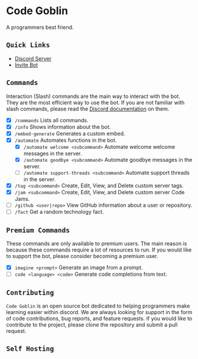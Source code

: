 # Code Goblin

A programmers best friend.

## `Quick Links`

-   [Discord Server](https://discord.gg/MSTrBrNaGn)
-   [Invite Bot](https://discord.com/api/oauth2/authorize?client_id=1055671501870874634&permissions=148981992464&scope=applications.commands%20bot)

## `Commands`

Interaction (Slash) commands are the main way to interact with the bot. They are the most efficient way to use the bot. If you are not familiar with slash commands, please read the [Discord documentation](https://discord.com/developers/docs/interactions/application-commands) on them.

-   [x] `/commands` Lists all commands.
-   [x] `/info` Shows information about the bot.
-   [x] `/embed-generate` Generates a custom embed.
-   [x] `/automate` Automates functions in the bot.
    -   [x] `/automate welcome <subcommand>` Automate welcome welcome messages in the server.
    -   [x] `/automate goodbye <subcommand>` Automate goodbye messages in the server.
    -   [ ] `/automate support-threads <subcommand>` Automate support threads in the server.
-   [x] `/tag <subcommand>` Create, Edit, View, and Delete custom server tags.
-   [x] `/jam <subcommand>` Create, Edit, View, and Delete custom server Code Jams.
-   [ ] `/github <user|repo>` View GitHub information about a user or repository.
-   [ ] `/fact` Get a random technology fact.

## `Premium Commands`

These commands are only available to premium users. The main reason is because these commands require a lot of resources to run. If you would like to support the bot, please consider becoming a premium user.

-   [x] `imagine <prompt>` Generate an image from a prompt.
-   [ ] `code <language> <code>` Generate code completions from text.

## `Contributing`

`Code Goblin` is an open source bot dedicated to helping programmers make learning easier within discord. We are always looking for support in the form of code contributions, bug reports, and feature requests. If you would like to contribute to the project, please clone the repository and submit a pull request.

## `Self Hosting`